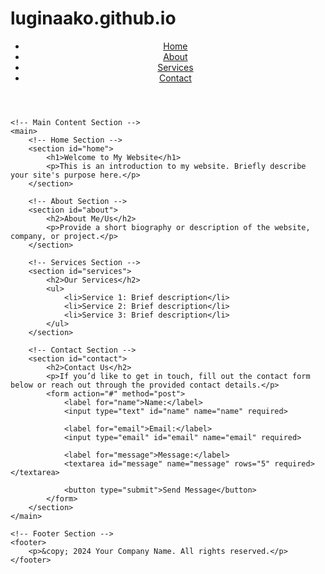 # luginaako.github.io<!DOCTYPE html>
<html lang="en">
<head>
    <meta charset="UTF-8">
    <meta http-equiv="X-UA-Compatible" content="IE=edge">
    <meta name="viewport" content="width=device-width, initial-scale=1.0">
    <title>Your Website Title</title>
    <link rel="stylesheet" href="styles.css"> <!-- Optional: Link to your CSS file -->
</head>
<body>
    <!-- Header Section -->
    <header>
        <nav>
            <ul>
                <li><a href="#home">Home</a></li>
                <li><a href="#about">About</a></li>
                <li><a href="#services">Services</a></li>
                <li><a href="#contact">Contact</a></li>
            </ul>
        </nav>
    </header>

    <!-- Main Content Section -->
    <main>
        <!-- Home Section -->
        <section id="home">
            <h1>Welcome to My Website</h1>
            <p>This is an introduction to my website. Briefly describe your site's purpose here.</p>
        </section>

        <!-- About Section -->
        <section id="about">
            <h2>About Me/Us</h2>
            <p>Provide a short biography or description of the website, company, or project.</p>
        </section>

        <!-- Services Section -->
        <section id="services">
            <h2>Our Services</h2>
            <ul>
                <li>Service 1: Brief description</li>
                <li>Service 2: Brief description</li>
                <li>Service 3: Brief description</li>
            </ul>
        </section>

        <!-- Contact Section -->
        <section id="contact">
            <h2>Contact Us</h2>
            <p>If you’d like to get in touch, fill out the contact form below or reach out through the provided contact details.</p>
            <form action="#" method="post">
                <label for="name">Name:</label>
                <input type="text" id="name" name="name" required>

                <label for="email">Email:</label>
                <input type="email" id="email" name="email" required>

                <label for="message">Message:</label>
                <textarea id="message" name="message" rows="5" required></textarea>

                <button type="submit">Send Message</button>
            </form>
        </section>
    </main>

    <!-- Footer Section -->
    <footer>
        <p>&copy; 2024 Your Company Name. All rights reserved.</p>
    </footer>
</body>
</html>
